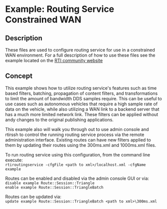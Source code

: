 # Example: Routing Service Constrained WAN

## Description

These files are used to configure routing service for use in a constrained WAN
environment. For a full description of how to use these files see the example
located on the [RTI community website](
https://community.rti.com/examples/Routing-Service-Constrained-WAN-Example)

## Concept

This example shows how to utilize routing service's features such as time 
based filters, batching, propagation of content filters, and transformations 
to limit the amount of bandwidth DDS samples require. This can be useful to 
use cases such as autonomous vehicles that require a high sample rate of data 
on the vehicle, while also utilizing a WAN link to a backend server that 
has a much more limited network link. These filters can be applied without 
andy changes to the original publishing applications.

This example also will walk you through out to use admin console and rtirssh 
to control the running routing service process via the remote administration 
interface. Existing routes can have new filters applied to them by updating 
their routes using the 300ms.xml and 1000ms.xml files. 

To run routing service using this configuration, from the command line 
execute:  
`rtiroutingservice -cfgFile <path to xml>/localhost.xml -cfgName example`

Routes can be enabled and disabled via the admin console GUI or via:  
`disable example Route::Session::Triangle`  
`enable example Route::Session::TriangleBatch`

Routes can be updated via:  
`update example Route::Session::TriangleBatch <path to xml>\300ms.xml`
